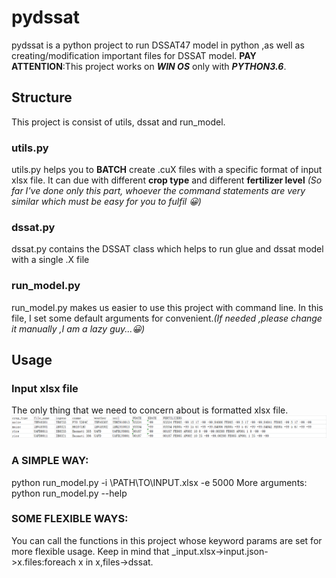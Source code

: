 # pydssat
pydssat is a python project to run DSSAT47 model in python ,as well as creating/modification important files for DSSAT model.
__PAY ATTENTION__:This project works on ___WIN OS___ only with ___PYTHON3.6___.

## Structure
This project is consist of utils, dssat and run_model.
### utils.py
utils.py helps you to __BATCH__ create .cuX files with a specific format of input xlsx file.
It can due with different __crop type__ and different __fertilizer level__ 
_(So far I've done only this part, whoever the command statements are very similar which must be easy for you to fulfil 😀)_
### dssat.py
dssat.py contains the DSSAT class which helps to run glue and dssat model with a single .X file
### run_model.py
run_model.py makes us easier to use this project with command line.
In this file, I set some default arguments for convenient._(If needed ,please change it manually ,I am a lazy guy...😀)_

## Usage
### Input xlsx file
The only thing that we need to concern about is formatted xlsx file.
![avatar](./imgs/1.png)
### A SIMPLE WAY:
python run_model.py -i \PATH\TO\INPUT.xlsx -e 5000
More arguments: python run_model.py --help
### SOME FLEXIBLE WAYS:
You can call the functions in this project whose keyword params are set for more flexible usage.
Keep in mind that _input.xlsx->input.json->x.files:foreach x in x,files->dssat.

